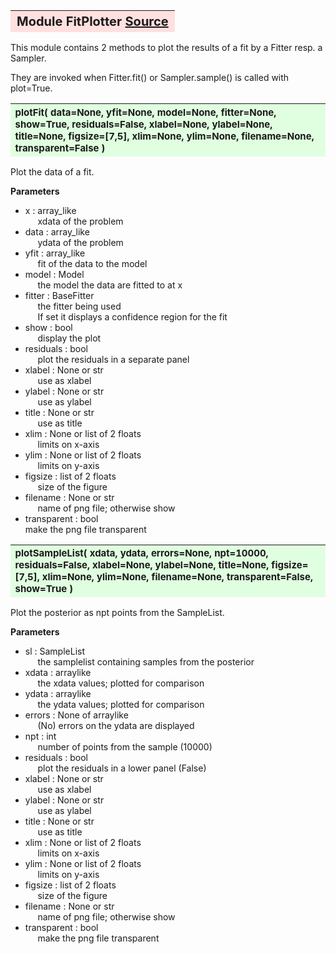 ---
---
<br><br>

<a name="FitPlotter"></a>
<table><thead style="background-color:#FFE0E0; width:100%; font-size:20px"><tr><th style="text-align:left">
<strong>Module FitPlotter</strong> <a href=https://github.com/dokester/BayesicFitting/blob/master/BayesicFitting/source/Plotter.py target=_blank>Source</a></th></tr></thead></table>
<p>

This module contains 2 methods to plot the results of a fit by a Fitter resp. 
a Sampler.

They are invoked when Fitter.fit() or Sampler.sample() is called with plot=True.


<a name="plotFit"></a>
<table><thead style="background-color:#E0FFE0; width:100%; font-size:15px"><tr><th style="text-align:left">
<strong>plotFit(</strong> data=None, yfit=None, model=None, fitter=None, show=True,
 residuals=False, xlabel=None, ylabel=None, title=None, figsize=[7,5],
 xlim=None, ylim=None, filename=None, transparent=False ) 
</th></tr></thead></table>
<p>

Plot the data of a fit.

<b>Parameters</b><br>
* x  :  array_like<br>
&nbsp;&nbsp;&nbsp;&nbsp; xdata of the problem<br>
* data  :  array_like<br>
&nbsp;&nbsp;&nbsp;&nbsp; ydata of the problem<br>
* yfit  :  array_like<br>
&nbsp;&nbsp;&nbsp;&nbsp; fit of the data to the model<br>
* model  :  Model<br>
&nbsp;&nbsp;&nbsp;&nbsp; the model the data are fitted to at x<br>
* fitter  :  BaseFitter<br>
&nbsp;&nbsp;&nbsp;&nbsp; the fitter being used<br>
&nbsp;&nbsp;&nbsp;&nbsp; If set it displays a confidence region for the fit<br>
* show  :  bool<br>
&nbsp;&nbsp;&nbsp;&nbsp; display the plot<br>
* residuals  :  bool<br>
&nbsp;&nbsp;&nbsp;&nbsp; plot the residuals in a separate panel<br>
* xlabel  :  None or str<br>
&nbsp;&nbsp;&nbsp;&nbsp; use as xlabel<br>
* ylabel  :  None or str<br>
&nbsp;&nbsp;&nbsp;&nbsp; use as ylabel<br>
* title   :  None or str<br>
&nbsp;&nbsp;&nbsp;&nbsp; use as title<br>
* xlim  :  None or list of 2 floats<br>
&nbsp;&nbsp;&nbsp;&nbsp; limits on x-axis<br>
* ylim  :  None or list of 2 floats<br>
&nbsp;&nbsp;&nbsp;&nbsp; limits on y-axis<br>
* figsize  :  list of 2 floats<br>
&nbsp;&nbsp;&nbsp;&nbsp; size of the figure<br>
* filename   :  None or str<br>
&nbsp;&nbsp;&nbsp;&nbsp; name of png file; otherwise show<br>
* transparent  :  bool<br>
    make the png file transparent

<a name="plotSampleList"></a>
<table><thead style="background-color:#E0FFE0; width:100%; font-size:15px"><tr><th style="text-align:left">
<strong>plotSampleList(</strong> xdata, ydata, errors=None, npt=10000,
 residuals=False, xlabel=None, ylabel=None, title=None, figsize=[7,5],
 xlim=None, ylim=None, filename=None, transparent=False, show=True ) 
</th></tr></thead></table>
<p>

Plot the posterior as npt points from the SampleList.

<b>Parameters</b><br>
* sl  :  SampleList<br>
&nbsp;&nbsp;&nbsp;&nbsp; the samplelist containing samples from the posterior<br>
* xdata  :  arraylike<br>
&nbsp;&nbsp;&nbsp;&nbsp; the xdata values; plotted for comparison<br>
* ydata  :  arraylike<br>
&nbsp;&nbsp;&nbsp;&nbsp; the ydata values; plotted for comparison<br>
* errors  :  None of arraylike<br>
&nbsp;&nbsp;&nbsp;&nbsp; (No) errors on the ydata are displayed<br>
* npt  :  int<br>
&nbsp;&nbsp;&nbsp;&nbsp; number of points from the sample (10000)<br>
* residuals  :  bool<br>
&nbsp;&nbsp;&nbsp;&nbsp; plot the residuals in a lower panel (False)<br>
* xlabel  :  None or str<br>
&nbsp;&nbsp;&nbsp;&nbsp; use as xlabel<br>
* ylabel  :  None or str<br>
&nbsp;&nbsp;&nbsp;&nbsp; use as ylabel<br>
* title   :  None or str<br>
&nbsp;&nbsp;&nbsp;&nbsp; use as title<br>
* xlim  :  None or list of 2 floats<br>
&nbsp;&nbsp;&nbsp;&nbsp; limits on x-axis<br>
* ylim  :  None or list of 2 floats<br>
&nbsp;&nbsp;&nbsp;&nbsp; limits on y-axis<br>
* figsize  :  list of 2 floats<br>
&nbsp;&nbsp;&nbsp;&nbsp; size of the figure<br>
* filename   :  None or str<br>
&nbsp;&nbsp;&nbsp;&nbsp; name of png file; otherwise show<br>
* transparent  :  bool<br>
&nbsp;&nbsp;&nbsp;&nbsp; make the png file transparent<br>


